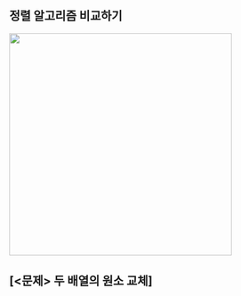 ## 정렬 알고리즘 비교하기
<img src=https://user-images.githubusercontent.com/62216628/161536432-78a8196c-3028-4416-b4cd-d7142a5cd211.png width=400px></img>

## [<문제> 두 배열의 원소 교체]
